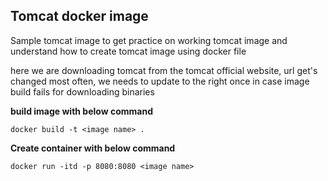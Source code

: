 ## Tomcat docker image
Sample tomcat image to get practice on working tomcat image and understand how to create tomcat image using docker file

here we are downloading tomcat from the tomcat official website, url get's changed most often, we needs to update to the right once in case image build fails for downloading binaries

**build image with below command**
```
docker build -t <image name> .
```
**Create container with below command**

```
docker run -itd -p 8080:8080 <image name> 
```
